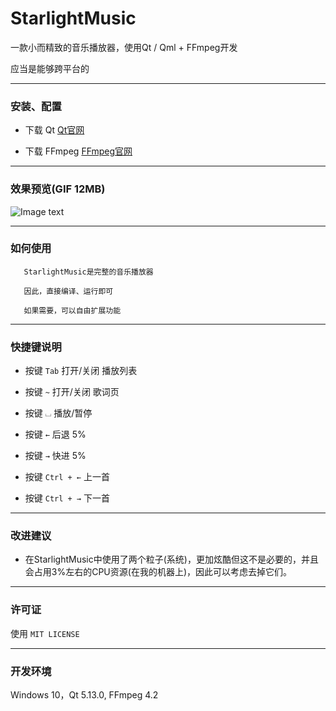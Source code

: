 ﻿# StarlightMusic

  一款小而精致的音乐播放器，使用Qt / Qml + FFmpeg开发
 
  应当是能够跨平台的

---

### 安装、配置 

 - 下载 Qt [Qt官网](https://www.qt.io/)

 - 下载 FFmpeg [FFmpeg官网](https://www.ffmpeg.org/)

---

### 效果预览(GIF 12MB)

![Image text](preview/preview.gif) 

---

### 如何使用

```
   StarlightMusic是完整的音乐播放器
   
   因此，直接编译、运行即可

   如果需要，可以自由扩展功能
```

---

### 快捷键说明

 - 按键 `Tab` 打开/关闭 播放列表

 - 按键 `~` 打开/关闭 歌词页

 - 按键 `⌴` 播放/暂停 

 - 按键 `←` 后退 5%

 - 按键 `→` 快进 5%

 - 按键 `Ctrl + ←` 上一首

 - 按键 `Ctrl + →` 下一首 

---

### 改进建议

 - 在StarlightMusic中使用了两个粒子(系统)，更加炫酷但这不是必要的，并且会占用3%左右的CPU资源(在我的机器上)，因此可以考虑去掉它们。

---

### 许可证

   使用 `MIT LICENSE`

---

### 开发环境

  Windows 10，Qt 5.13.0, FFmpeg 4.2
